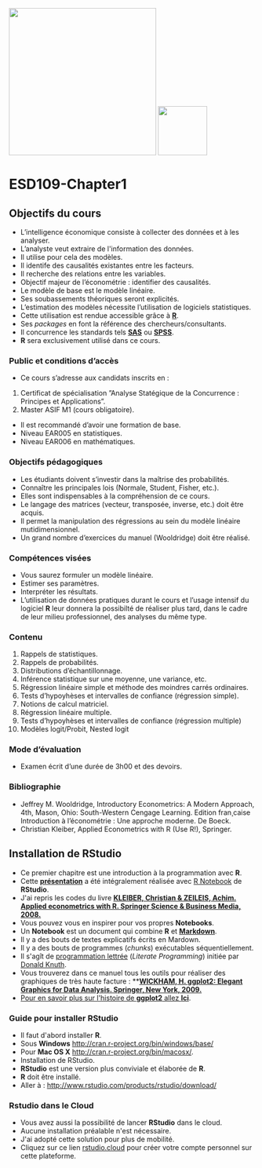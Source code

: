 
<img src="https://upload.wikimedia.org/wikipedia/commons/6/66/Logo_cnam.gif" width="300">

<img src="https://rstudio.com/wp-content/uploads/2014/07/RStudio-Logo-Blue-Gray.png" width="100">




# ESD109-Chapter1

##  Objectifs du cours

-   L’intelligence économique consiste à collecter des données et à les analyser.
-   L’analyste veut extraire de l'information des données.
-   Il utilise pour cela des modèles.
-   Il identife des causalités existantes entre les facteurs.
-   Il recherche des relations entre les variables.
-   Objectif majeur de l’économétrie : identifier des causalités.
-   Le modèle de base est le modèle linéaire.
-   Ses soubassements théoriques seront explicités.
-   L’estimation des modèles nécessite l’utilisation de logiciels statistiques.
-   Cette utilisation est rendue accessible grâce à  [**R**](https://www.r-project.org/).
-   Ses  _packages_ en font la référence des chercheurs/consultants.
-   Il concurrence les standards tels **[SAS](https://www.sas.com/en_us/home.html)** ou [**SPSS**](https://www.ibm.com/analytics/spss-statistics-software).
-   **R**  sera exclusivement utilisé dans ce cours.

### Public et conditions d’accès

-   Ce cours s’adresse aux candidats inscrits en :

1.  Certificat de spécialisation ”Analyse Statégique de la Concurrence : Principes et Applications”.
2.  Master ASIF M1 (cours obligatoire).

-   Il est recommandé d’avoir une formation de base.
-   Niveau EAR005 en statistiques.
-   Niveau EAR006 en mathématiques.

### Objectifs pédagogiques

-   Les étudiants doivent s’investir dans la maîtrise des probabilités.
-   Connaître les principales lois (Normale, Student, Fisher, etc.).
-   Elles sont indispensables à la compréhension de ce cours.
-   Le langage des matrices (vecteur, transposée, inverse, etc.) doit être acquis.
-   Il permet la manipulation des régressions au sein du modèle linéaire mutidimensionnel.
-   Un grand nombre d’exercices du manuel (Wooldridge) doit être réalisé.

### Compétences visées

-   Vous saurez formuler un modèle linéaire.
-   Estimer ses paramètres.
-   Interpréter les résultats.
-   L’utilisation de données pratiques durant le cours et l’usage intensif du logiciel **R**  leur donnera la possibilté de réaliser plus tard, dans le cadre de leur milieu professionnel, des analyses du même type.

###   Contenu

1.  Rappels de statistiques.
2.  Rappels de probabilités.
3.  Distributions d’échantillonnage.
4.  Inférence statistique sur une moyenne, une variance, etc.
5.  Régression linéaire simple et méthode des moindres carrés ordinaires.
6.  Tests d’hypoyhèses et intervalles de confiance (régression simple).
7.  Notions de calcul matriciel.
8.  Régression linéaire multiple.
9.  Tests d’hypoyhèses et intervalles de confiance (régression multiple)
10.  Modèles logit/Probit, Nested logit

### Mode d’évaluation

-   Examen écrit d’une durée de 3h00 et des devoirs.

### Bibliographie

-   Jeffrey M. Wooldridge, Introductory Econometrics: A Modern Approach, 4th, Mason, Ohio: South-Western Cengage Learning. Edition fran¸caise Introduction à l’économétrie : Une approche moderne. De Boeck.
-   Christian Kleiber, Applied Econometrics with R (Use R!), Springer.


## Installation de RStudio
* Ce premier chapitre est une introduction à la programmation avec **R**.
* Cette <a href="Applied_Econometrics_with_R.pdf"><strong>présentation</strong></a></span> a été intégralement réalisée avec <a href="https://rmarkdownwww.rstudio.com/lesson-10.html">R Notebook</a> de **RStudio**.
* J'ai repris les codes du livre <a href="Applied econometrics with R_Christian Kleiber_Achim Zeileis.pdf"><strong>KLEIBER, Christian & ZEILEIS, Achim. Applied econometrics with R. Springer Science & Business Media, 2008.</strong></a></span>
* Vous pouvez vous en inspirer pour vos propres **Notebooks**.
* Un **Notebook** est un document qui combine **R** et <a href="https://fr.m.wikipedia.org/wiki/Markdown"><strong>Markdown</strong></a>.
* Il y a des bouts de textes explicatifs écrits en Mardown.
* Il y a des bouts de programmes (*chunks*) exécutables séquentiellement.
* Il s'agît de  <a href="https://fr.m.wikipedia.org/wiki/Programmation_lettrée">programmation </a><span><a href="https://fr.m.wikipedia.org/wiki/Programmation_lettrée">lettrée</a> (*Literate Programming*) <span>initiée par </span><a href="https://fr.m.wikipedia.org/wiki/Donald_Knuth" title="Donald Knuth">Donald Knuth</a>.
* Vous trouverez dans ce manuel tous les outils pour réaliser des graphiques de très haute facture : **<a href="ggplot2- Elegant Graphics for Data Analysis.pdf"><strong>WICKHAM, H. ggplot2: Elegant Graphics for Data Analysis. Springer, New York, 2009.</strong>
* Pour en savoir plus sur l'histoire de **ggplot2** allez **<a href="https://en.m.wikipedia.org/wiki/Ggplot2"><strong>Ici</strong></a></span>**.


### Guide pour installer RStudio

* Il faut d'abord installer **R**.
* Sous **Windows** <a href="http://cran.r-project.org/bin/windows/base/" class="uri">http://cran.r-project.org/bin/windows/base/</a></li>
* Pour **Mac OS X** <a href="http://cran.r-project.org/bin/macosx/" class="uri">http://cran.r-project.org/bin/macosx/</a>.</li>
* Installation de RStudio.
* **RStudio** est une version plus conviviale et élaborée de  **R**.
* **R** doit être installé.
* Aller à : <a href="http://.rstudio.com/products/rstudio/download/" class="uri">http://www.rstudio.com/products/rstudio/download/</a>  </li>

### Rstudio dans le Cloud
* Vous avez aussi la possibilité de lancer <strong>RStudio</strong> dans le cloud.
* Aucune installation préalable n'est nécessaire.
* J'ai adopté cette solution pour plus de mobilité.
* Cliquez sur ce lien <a href="https://rstudio.cloud/projects" target="_blank">rstudio.cloud</a> pour créer votre compte personnel sur cette plateforme.


<!--stackedit_data:
eyJoaXN0b3J5IjpbMTQ4ODQzMzM1N119
-->
